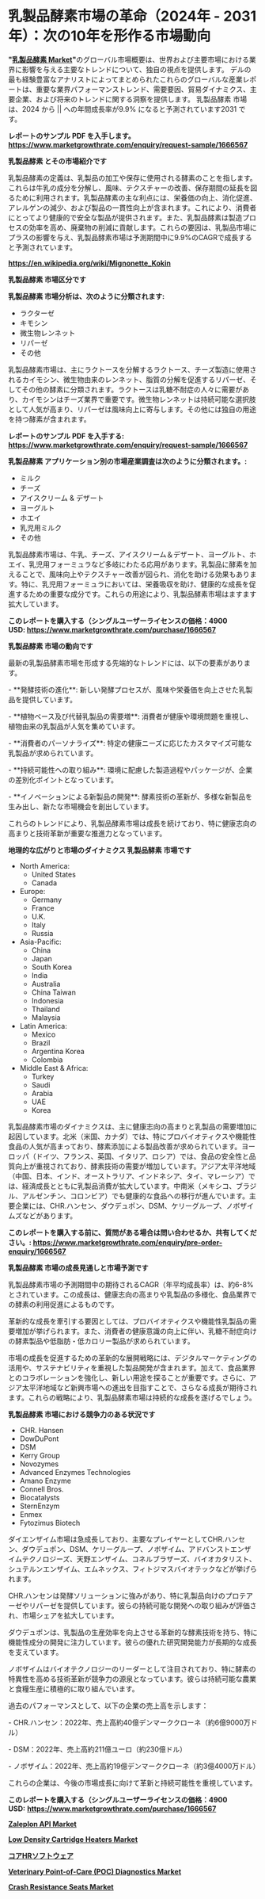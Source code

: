 <p><h1>乳製品酵素市場の革命（2024年 - 2031年）：次の10年を形作る市場動向</h1></p><p><strong>"<a href="https://www.marketgrowthrate.com/dairy-enzyme-r1666567">乳製品酵素 Market</a>"</strong>のグローバル市場概要は、世界および主要市場における業界に影響を与える主要なトレンドについて、独自の視点を提供します。 デルの最も経験豊富なアナリストによってまとめられたこれらのグローバルな産業レポートは、重要な業界パフォーマンストレンド、需要要因、貿易ダイナミクス、主要企業、および将来のトレンドに関する洞察を提供します。 乳製品酵素 市場は、2024 から || への年間成長率が9.9% になると予測されています2031 です。</p>
<p><strong>レポートのサンプル PDF を入手します。</strong><strong><a href="https://www.marketgrowthrate.com/enquiry/request-sample/1666567">https://www.marketgrowthrate.com/enquiry/request-sample/1666567</a></strong></p>
<p><strong>乳製品酵素 とその市場紹介です</strong></p>
<p><p>乳製品酵素の定義は、乳製品の加工や保存に使用される酵素のことを指します。これらは牛乳の成分を分解し、風味、テクスチャーの改善、保存期間の延長を図るために利用されます。乳製品酵素の主な利点には、栄養価の向上、消化促進、アレルゲンの減少、および製品の一貫性向上が含まれます。これにより、消費者にとってより健康的で安全な製品が提供されます。また、乳製品酵素は製造プロセスの効率を高め、廃棄物の削減に貢献します。これらの要因は、乳製品市場にプラスの影響を与え、乳製品酵素市場は予測期間中に9.9%のCAGRで成長すると予測されています。</p><a href="https://en.wikipedia.org/wiki/Mignonette_Kokin"></a></p>
<p><strong><a href="https://en.wikipedia.org/wiki/Mignonette_Kokin">https://en.wikipedia.org/wiki/Mignonette_Kokin</a></strong></p>
<p><strong>乳製品酵素&nbsp;市場区分です</strong><strong></strong></p>
<p><strong>乳製品酵素 市場分析は、次のように分類されます:</strong>&nbsp;</p>
<p><ul><li>ラクターゼ</li><li>キモシン</li><li>微生物レンネット</li><li>リパーゼ</li><li>その他</li></ul></p>
<p><p>乳製品酵素市場は、主にラクトースを分解するラクトース、チーズ製造に使用されるカイモシン、微生物由来のレンネット、脂質の分解を促進するリパーゼ、そしてその他の酵素に分類されます。ラクトースは乳糖不耐症の人々に需要があり、カイモシンはチーズ業界で重要です。微生物レンネットは持続可能な選択肢として人気が高まり、リパーゼは風味向上に寄与します。その他には独自の用途を持つ酵素が含まれます。</p></p>
<p><strong>レポートのサンプル PDF を入手する: <a href="https://www.marketgrowthrate.com/enquiry/request-sample/1666567">https://www.marketgrowthrate.com/enquiry/request-sample/1666567</a></strong></p>
<p><strong> 乳製品酵素 アプリケーション別の市場産業調査は次のように分類されます。:</strong></p>
<p><ul><li>ミルク</li><li>チーズ</li><li>アイスクリーム & デザート</li><li>ヨーグルト</li><li>ホエイ</li><li>乳児用ミルク</li><li>その他</li></ul></p>
<p><p>乳製品酵素市場は、牛乳、チーズ、アイスクリーム＆デザート、ヨーグルト、ホエイ、乳児用フォーミュラなど多岐にわたる応用があります。乳製品に酵素を加えることで、風味向上やテクスチャー改善が図られ、消化を助ける効果もあります。特に、乳児用フォーミュラにおいては、栄養吸収を助け、健康的な成長を促進するための重要な成分です。これらの用途により、乳製品酵素市場はますます拡大しています。</p></p>
<p><strong>このレポートを購入する（シングルユーザーライセンスの価格：4900 USD:</strong><strong>&nbsp;<a href="https://www.marketgrowthrate.com/purchase/1666567">https://www.marketgrowthrate.com/purchase/1666567</a></strong></p>
<p><strong>乳製品酵素 市場の動向です</strong></p>
<p><p>最新の乳製品酵素市場を形成する先端的なトレンドには、以下の要素があります。</p><p>- **発酵技術の進化**: 新しい発酵プロセスが、風味や栄養価を向上させた乳製品を提供しています。</p><p>- **植物ベース及び代替乳製品の需要増**: 消費者が健康や環境問題を重視し、植物由来の乳製品が人気を集めています。</p><p>- **消費者のパーソナライズ**: 特定の健康ニーズに応じたカスタマイズ可能な乳製品が求められています。</p><p>- **持続可能性への取り組み**: 環境に配慮した製造過程やパッケージが、企業の差別化ポイントとなっています。</p><p>- **イノベーションによる新製品の開発**: 酵素技術の革新が、多様な新製品を生み出し、新たな市場機会を創出しています。</p><p>これらのトレンドにより、乳製品酵素市場は成長を続けており、特に健康志向の高まりと技術革新が重要な推進力となっています。</p></p>
<p><strong>地理的な広がりと市場のダイナミクス 乳製品酵素 市場です</strong></p>
<p><ul>
    <li>
        North America:
        <ul>
            <li>United States</li>
            <li>Canada</li>
        </ul>
    </li>
    <li>
        Europe:
        <ul>
            <li>Germany</li>
            <li>France</li>
            <li>U.K.</li>
            <li>Italy</li>
            <li>Russia</li>
        </ul>
    </li>
    <li>
        Asia-Pacific:
        <ul>
            <li>China</li>
            <li>Japan</li>
            <li>South Korea</li>
            <li>India</li>
            <li>Australia</li>
            <li>China Taiwan</li>
            <li>Indonesia</li>
            <li>Thailand</li>
            <li>Malaysia</li>
        </ul>
    </li>
    <li>
        Latin America:
        <ul>
            <li>Mexico</li>
            <li>Brazil</li>
            <li>Argentina Korea</li>
            <li>Colombia</li>
        </ul>
    </li>
    <li>
        Middle East & Africa:
        <ul>
            <li>Turkey</li>
            <li>Saudi</li>
            <li>Arabia</li>
            <li>UAE</li>
            <li>Korea</li>
        </ul>
    </li>
    </ul></p>
<p><p>乳製品酵素市場のダイナミクスは、主に健康志向の高まりと乳製品の需要増加に起因しています。北米（米国、カナダ）では、特にプロバイオティクスや機能性食品の人気が高まっており、酵素添加による製品改善が求められています。ヨーロッパ（ドイツ、フランス、英国、イタリア、ロシア）では、食品の安全性と品質向上が重視されており、酵素技術の需要が増加しています。アジア太平洋地域（中国、日本、インド、オーストラリア、インドネシア、タイ、マレーシア）では、経済成長とともに乳製品消費が拡大しています。中南米（メキシコ、ブラジル、アルゼンチン、コロンビア）でも健康的な食品への移行が進んでいます。主要企業には、CHR.ハンセン、ダウデュポン、DSM、ケリーグループ、ノボザイムズなどがあります。</p></p>
<p><strong>このレポートを購入する前に、質問がある場合は問い合わせるか、共有してください。:&nbsp;<a href="https://www.marketgrowthrate.com/enquiry/pre-order-enquiry/1666567">https://www.marketgrowthrate.com/enquiry/pre-order-enquiry/1666567</a></strong></p>
<p><strong>乳製品酵素 市場の成長見通しと市場予測です</strong></p>
<p><p>乳製品酵素市場の予測期間中の期待されるCAGR（年平均成長率）は、約6-8%とされています。この成長は、健康志向の高まりや乳製品の多様化、食品業界での酵素の利用促進によるものです。</p><p>革新的な成長を牽引する要因としては、プロバイオティクスや機能性乳製品の需要増加が挙げられます。また、消費者の健康意識の向上に伴い、乳糖不耐症向けの酵素製品や低脂肪・低カロリー製品が求められています。</p><p>市場の成長を促進するための革新的な展開戦略には、デジタルマーケティングの活用や、サステナビリティを重視した製品開発が含まれます。加えて、食品業界とのコラボレーションを強化し、新しい用途を探ることが重要です。さらに、アジア太平洋地域など新興市場への進出を目指すことで、さらなる成長が期待されます。これらの戦略により、乳製品酵素市場は持続的な成長を遂げるでしょう。</p></p>
<p><strong>乳製品酵素 市場における競争力のある状況です</strong></p>
<p><ul><li>CHR. Hansen</li><li>DowDuPont</li><li>DSM</li><li>Kerry Group</li><li>Novozymes</li><li>Advanced Enzymes Technologies</li><li>Amano Enzyme</li><li>Connell Bros.</li><li>Biocatalysts</li><li>SternEnzym</li><li>Enmex</li><li>Fytozimus Biotech</li></ul></p>
<p><p>ダイエンザイム市場は急成長しており、主要なプレイヤーとしてCHR.ハンセン、ダウデュポン、DSM、ケリーグループ、ノボザイム、アドバンストエンザイムテクノロジーズ、天野エンザイム、コネルブラザーズ、バイオカタリスト、シュテルンエンザイム、エムネックス、フィトジマスバイオテックなどが挙げられます。</p><p>CHR.ハンセンは発酵ソリューションに強みがあり、特に乳製品向けのプロテアーゼやリパーゼを提供しています。彼らの持続可能な開発への取り組みが評価され、市場シェアを拡大しています。</p><p>ダウデュポンは、乳製品の生産効率を向上させる革新的な酵素技術を持ち、特に機能性成分の開発に注力しています。彼らの優れた研究開発能力が長期的な成長を支えています。</p><p>ノボザイムはバイオテクノロジーのリーダーとして注目されており、特に酵素の特異性を高める技術革新が競争力の源泉となっています。彼らは持続可能な農業と食糧生産に積極的に取り組んでいます。</p><p>過去のパフォーマンスとして、以下の企業の売上高を示します：</p><p>- CHR.ハンセン：2022年、売上高約40億デンマーククローネ（約6億9000万ドル）</p><p>- DSM：2022年、売上高約211億ユーロ（約230億ドル）</p><p>- ノボザイム：2022年、売上高約19億デンマーククローネ（約3億4000万ドル）</p><p>これらの企業は、今後の市場成長に向けて革新と持続可能性を重視しています。</p></p>
<p><strong>このレポートを購入する（シングルユーザーライセンスの価格：4900 USD:</strong>&nbsp;<strong><a href="https://www.marketgrowthrate.com/purchase/1666567">https://www.marketgrowthrate.com/purchase/1666567</a></strong></p>
<p><strong><p><a href="https://issuu.com/reportprime-2/docs/zaleplon-api-market-size-2030.pptx_ba0b5d8e09ccc0">Zaleplon API Market</a></p><p><a href="https://www.linkedin.com/pulse/how-regional-global-trends-shaping-low-density-cartridge-heaters-hfkxc">Low Density Cartridge Heaters Market</a></p><p><a href="https://medium.com/@shawnsmihv6/%E3%82%B3%E3%82%A2hr%E3%82%BD%E3%83%95%E3%83%88%E3%82%A6%E3%82%A7%E3%82%A2%E5%B8%82%E5%A0%B4-%E3%82%B0%E3%83%AD%E3%83%BC%E3%83%90%E3%83%AB%E5%B8%82%E5%A0%B4%E3%81%AE%E6%B4%9E%E5%AF%9F%E3%81%A8%E5%9C%B0%E5%9F%9F%E5%88%86%E6%9E%90-2024-2031-443813dcf9fb?postPublishedType=repub">コアHRソフトウェア</a></p><p><a href="https://github.com/luckyshygirl/Market-Research-Report-List-6/blob/main/veterinary-point-of-care-poc-diagnostics-market.md">Veterinary Point-of-Care (POC) Diagnostics Market</a></p><p><a href="https://github.com/petbigbeepjn/Market-Research-Report-List-1/blob/main/crash-resistance-seats-market.md">Crash Resistance Seats Market</a></p></strong></p>
